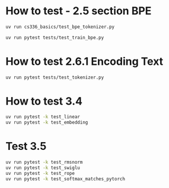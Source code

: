 # How to test - 2.5 section BPE
```sh
uv run cs336_basics/test_bpe_tokenizer.py

uv run pytest tests/test_train_bpe.py
```

# How to test 2.6.1 Encoding Text
```sh
uv run pytest tests/test_tokenizer.py
```


# How to test 3.4
```sh
uv run pytest -k test_linear
uv run pytest -k test_embedding
```

# Test 3.5
```sh
uv run pytest -k test_rmsnorm
uv run pytest -k test_swiglu
uv run pytest -k test_rope
uv run pytest -k test_softmax_matches_pytorch
```